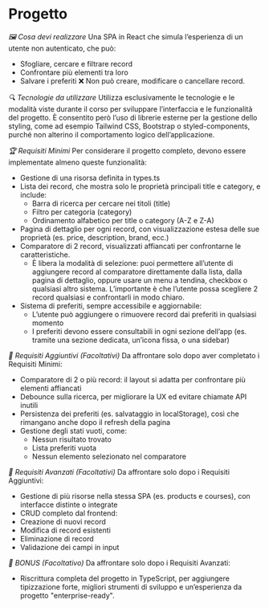 # Progetto

*🖼️ Cosa devi realizzare*
Una SPA in React che simula l’esperienza di un utente non autenticato, che può:

- Sfogliare, cercare e filtrare record
- Confrontare più elementi tra loro
- Salvare i preferiti
❌ Non può creare, modificare o cancellare record.

*🔍 Tecnologie da utilizzare*
Utilizza esclusivamente le tecnologie e le modalità viste durante il corso per sviluppare l’interfaccia e le funzionalità del progetto.
È consentito però l’uso di librerie esterne per la gestione dello styling, come ad esempio Tailwind CSS, Bootstrap o styled-components, purché non alterino il comportamento logico dell’applicazione.

*🏆 Requisiti Minimi*
Per considerare il progetto completo, devono essere implementate almeno queste funzionalità:

- Gestione di una risorsa definita in types.ts
- Lista dei record, che mostra solo le proprietà principali title e category, e include:
  - Barra di ricerca per cercare nei titoli (title)
  - Filtro per categoria (category)
  - Ordinamento alfabetico per title o category (A-Z e Z-A)
- Pagina di dettaglio per ogni record, con visualizzazione estesa delle sue proprietà (es. price, description, brand, ecc.)
- Comparatore di 2 record, visualizzati affiancati per confrontarne le caratteristiche.
  - È libera la modalità di selezione: puoi permettere all’utente di aggiungere record al comparatore direttamente dalla lista, dalla pagina di dettaglio, oppure usare un menu a tendina, checkbox o qualsiasi altro sistema.
    L’importante è che l’utente possa scegliere 2 record qualsiasi e confrontarli in modo chiaro.
- Sistema di preferiti, sempre accessibile e aggiornabile:
  - L’utente può aggiungere o rimuovere record dai preferiti in qualsiasi momento
  - I preferiti devono essere consultabili in ogni sezione dell’app (es. tramite una sezione dedicata, un’icona fissa, o una sidebar)

*🎯 Requisiti Aggiuntivi (Facoltativi)*
Da affrontare solo dopo aver completato i Requisiti Minimi:

- Comparatore di 2 o più record: il layout si adatta per confrontare più elementi affiancati
- Debounce sulla ricerca, per migliorare la UX ed evitare chiamate API inutili
- Persistenza dei preferiti (es. salvataggio in localStorage), così che rimangano anche dopo il refresh della pagina
- Gestione degli stati vuoti, come:
  - Nessun risultato trovato
  - Lista preferiti vuota
  - Nessun elemento selezionato nel comparatore

*🎯 Requisiti Avanzati (Facoltativi)*
Da affrontare solo dopo i Requisiti Aggiuntivi:

- Gestione di più risorse nella stessa SPA (es. products e courses), con interfacce distinte o integrate
- CRUD completo dal frontend:
- Creazione di nuovi record
- Modifica di record esistenti
- Eliminazione di record
- Validazione dei campi in input

*🎯 BONUS (Facoltativo)*
Da affrontare solo dopo i Requisiti Avanzati:

- Riscrittura completa del progetto in TypeScript, per aggiungere tipizzazione forte, migliori strumenti di sviluppo e un’esperienza da progetto "enterprise-ready".

